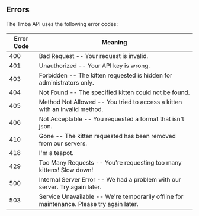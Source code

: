 ## Errors

The Tmba API uses the following error codes:

| Error Code | Meaning                                                                                   |
| ---------- | ----------------------------------------------------------------------------------------- |
| 400        | Bad Request -- Your request is invalid.                                                   |
| 401        | Unauthorized -- Your API key is wrong.                                                    |
| 403        | Forbidden -- The kitten requested is hidden for administrators only.                      |
| 404        | Not Found -- The specified kitten could not be found.                                     |
| 405        | Method Not Allowed -- You tried to access a kitten with an invalid method.                |
| 406        | Not Acceptable -- You requested a format that isn't json.                                 |
| 410        | Gone -- The kitten requested has been removed from our servers.                           |
| 418        | I'm a teapot.                                                                             |
| 429        | Too Many Requests -- You're requesting too many kittens! Slow down!                       |
| 500        | Internal Server Error -- We had a problem with our server. Try again later.               |
| 503        | Service Unavailable -- We're temporarily offline for maintenance. Please try again later. |
